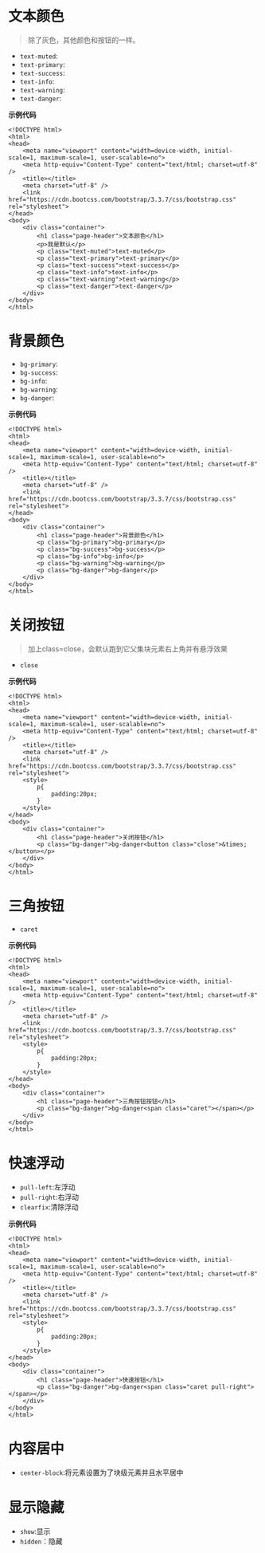 # 文本颜色

> 除了灰色，其他颜色和按钮的一样。

* ``text-muted``:
* ``text-primary``:
* ``text-success``:
* ``text-info``:
* ``text-warning``:
* ``text-danger``:

**示例代码**
	
	<!DOCTYPE html>
	<html>
	<head>
	    <meta name="viewport" content="width=device-width, initial-scale=1, maximum-scale=1, user-scalable=no">
	    <meta http-equiv="Content-Type" content="text/html; charset=utf-8" />
	    <title></title>
	    <meta charset="utf-8" />
	    <link href="https://cdn.bootcss.com/bootstrap/3.3.7/css/bootstrap.css" rel="stylesheet">
	</head>
	<body>
	    <div class="container">
	        <h1 class="page-header">文本颜色</h1>
	        <p>我是默认</p>
	        <p class="text-muted">text-muted</p>
	        <p class="text-primary">text-primary</p>
	        <p class="text-success">text-success</p>
	        <p class="text-info">text-info</p>
	        <p class="text-warning">text-warning</p>
	        <p class="text-danger">text-danger</p>
	    </div>
	</body>
	</html>

# 背景颜色

* ``bg-primary``:
* ``bg-success``:
* ``bg-info``:
* ``bg-warning``:
* ``bg-danger``:

**示例代码**

	<!DOCTYPE html>
	<html>
	<head>
	    <meta name="viewport" content="width=device-width, initial-scale=1, maximum-scale=1, user-scalable=no">
	    <meta http-equiv="Content-Type" content="text/html; charset=utf-8" />
	    <title></title>
	    <meta charset="utf-8" />
	    <link href="https://cdn.bootcss.com/bootstrap/3.3.7/css/bootstrap.css" rel="stylesheet">
	</head>
	<body>
	    <div class="container">
	        <h1 class="page-header">背景颜色</h1>
	        <p class="bg-primary">bg-primary</p>
	        <p class="bg-success">bg-success</p>
	        <p class="bg-info">bg-info</p>
	        <p class="bg-warning">bg-warning</p>
	        <p class="bg-danger">bg-danger</p>
	    </div>
	</body>
	</html>

# 关闭按钮

> 加上class=close，会默认跑到它父集块元素右上角并有悬浮效果

* ``close``

**示例代码**

	<!DOCTYPE html>
	<html>
	<head>
	    <meta name="viewport" content="width=device-width, initial-scale=1, maximum-scale=1, user-scalable=no">
	    <meta http-equiv="Content-Type" content="text/html; charset=utf-8" />
	    <title></title>
	    <meta charset="utf-8" />
	    <link href="https://cdn.bootcss.com/bootstrap/3.3.7/css/bootstrap.css" rel="stylesheet">
	    <style>
	        p{
	            padding:20px;
	        }
	    </style>
	</head>
	<body>
	    <div class="container">
	        <h1 class="page-header">关闭按钮</h1>
	        <p class="bg-danger">bg-danger<button class="close">&times;</button></p>
	    </div>
	</body>
	</html>

# 三角按钮

* ``caret``

**示例代码**

	<!DOCTYPE html>
	<html>
	<head>
	    <meta name="viewport" content="width=device-width, initial-scale=1, maximum-scale=1, user-scalable=no">
	    <meta http-equiv="Content-Type" content="text/html; charset=utf-8" />
	    <title></title>
	    <meta charset="utf-8" />
	    <link href="https://cdn.bootcss.com/bootstrap/3.3.7/css/bootstrap.css" rel="stylesheet">
	    <style>
	        p{
	            padding:20px;
	        }
	    </style>
	</head>
	<body>
	    <div class="container">
	        <h1 class="page-header">三角按钮按钮</h1>
	        <p class="bg-danger">bg-danger<span class="caret"></span></p>
	    </div>
	</body>
	</html>


# 快速浮动

* ``pull-left``:左浮动
* ``pull-right``:右浮动
* ``clearfix``:清除浮动

**示例代码**
	
	<!DOCTYPE html>
	<html>
	<head>
	    <meta name="viewport" content="width=device-width, initial-scale=1, maximum-scale=1, user-scalable=no">
	    <meta http-equiv="Content-Type" content="text/html; charset=utf-8" />
	    <title></title>
	    <meta charset="utf-8" />
	    <link href="https://cdn.bootcss.com/bootstrap/3.3.7/css/bootstrap.css" rel="stylesheet">
	    <style>
	        p{
	            padding:20px;
	        }
	    </style>
	</head>
	<body>
	    <div class="container">
	        <h1 class="page-header">快速按钮</h1>
	        <p class="bg-danger">bg-danger<span class="caret pull-right"></span></p>
	    </div>
	</body>
	</html>

# 内容居中

* ``center-block``:将元素设置为了块级元素并且水平居中

# 显示隐藏

* ``show``:显示
* ``hidden``：隐藏